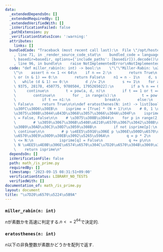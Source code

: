 ```yaml
---
data:
  _extendedDependsOn: []
  _extendedRequiredBy: []
  _extendedVerifiedWith: []
  _isVerificationFailed: false
  _pathExtension: py
  _verificationStatusIcon: ':warning:'
  attributes:
    links: []
  bundledCode: "Traceback (most recent call last):\n  File \"/opt/hostedtoolcache/PyPy/3.10.13/x64/lib/pypy3.10/site-packages/onlinejudge_verify/documentation/build.py\"\
    , line 71, in _render_source_code_stat\n    bundled_code = language.bundle(stat.path,\
    \ basedir=basedir, options={'include_paths': [basedir]}).decode()\n  File \"/opt/hostedtoolcache/PyPy/3.10.13/x64/lib/pypy3.10/site-packages/onlinejudge_verify/languages/python.py\"\
    , line 96, in bundle\n    raise NotImplementedError\nNotImplementedError\n"
  code: "def miller_rabin(n: int) -> bool:\n    \"\"\"Miller-Rabin: \u2252 O(1)\"\"\
    \"\n    assert n <= 1 << 64\n    if n == 2:\n        return True\n    if n < 2\
    \ or (n & 1) == 0:\n        return False\n    n1 = n - 1\n    d, s = n1, 0\n \
    \   while (d & 1) == 0:\n        d //= 2\n        s += 1\n    for a in [2, 325,\
    \ 9375, 28178, 450775, 9780504, 1795265022]:\n        if a % n == 0:\n       \
    \     continue\n        t = pow(a, d, n)\n        if t == 1 or t == n1:\n    \
    \        continue\n        for _ in range(s):\n            t = pow(t, 2, n)\n\
    \            if t == n1:\n                break\n        else:\n            return\
    \ False\n    return True\n\n\ndef eratosthenes(N: int) -> list[bool]:\n    # \u30C6\
    \u30FC\u30D6\u30EB\n    isprime = [True] * (N + 1)\n\n    # 0, 1 \u306F\u4E88\u3081\
    \u3075\u308B\u3044\u843D\u3068\u3057\u3066\u304A\u304F\n    isprime[0], isprime[1]\
    \ = False, False\n\n    # \u3075\u308B\u3044\n    for p in range(2, N + 1):\n\
    \        # \u3059\u3067\u306B\u5408\u6210\u6570\u3067\u3042\u308B\u3082\u306E\u306F\
    \u30B9\u30AD\u30C3\u30D7\u3059\u308B\n        if not isprime[p]:\n           \
    \ continue\n\n        # p \u4EE5\u5916\u306E p \u306E\u500D\u6570\u304B\u3089\u7D20\
    \u6570\u30E9\u30D9\u30EB\u3092\u5265\u596A\n        q = p * 2\n        while q\
    \ <= N:\n            isprime[q] = False\n            q += p\n\n    # 1 \u4EE5\u4E0A\
    \ N \u4EE5\u4E0B\u306E\u6574\u6570\u304C\u7D20\u6570\u304B\u3069\u3046\u304B\n\
    \    return isprime\n"
  dependsOn: []
  isVerificationFile: false
  path: math_/is_prime.py
  requiredBy: []
  timestamp: '2023-09-15 08:31:51+09:00'
  verificationStatus: LIBRARY_NO_TESTS
  verifiedWith: []
documentation_of: math_/is_prime.py
layout: document
title: "\u7D20\u6570\u5224\u5B9A"
---
```


### `miller_rabin(n: int)`

$n$が素数かを高速に判定する.$n<=2^{64}$で決定的.

### `eratosthenes(n: int)`

$n$以下の非負整数が素数かどうかを配列で返す.